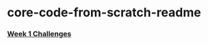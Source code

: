 # core-code-from-scratch-readme

### [Week 1 Challenges](https://github.com/kennethpHN/core-code-from-scratch-readme/tree/main/week1)



